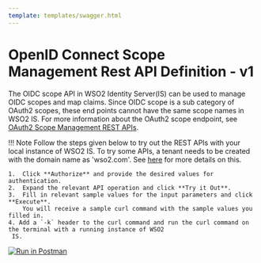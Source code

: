 ```yaml
---
template: templates/swagger.html
---
```

# OpenID Connect Scope Management Rest API Definition - v1

The OIDC scope API in WSO2 Identity Server(IS) can be used to manage OIDC scopes and map claims.
Since OIDC scope is a sub category of OAuth2 scopes, these end points cannot have the same scope names in WSO2 IS. 
For more information about the OAuth2 scope endpoint, see [OAuth2 Scope Management REST APIs](../../apis/oauth2-scope-rest-api).

!!! Note 
    Follow the steps given below to try out the REST APIs with your local instance of WSO2 IS.
    To try some APIs, a tenant needs to be created with the domain name as 'wso2.com'. 
    See [here](TODO:insert-link-to-guide) for more details on this.
    
    1.  Click **Authorize** and provide the desired values for authentication. 
    2.  Expand the relevant API operation and click **Try it Out**.  
    3.  Fill in relevant sample values for the input parameters and click **Execute**. 
        You will receive a sample curl command with the sample values you filled in. 
    4. Add a `-k` header to the curl command and run the curl command on the terminal with a running instance of WSO2
     IS. 
    
<div id="swagger-ui"></div>
<script src="../../assets/lib/swagger/swagger-ui-bundle.js"> </script>
<script src="../../assets/lib/swagger/swagger-ui-standalone-preset.js"> </script>
<script>
window.onload = function() {
  // Begin Swagger UI call region
  const ui = SwaggerUIBundle({
    url: "../../apis/restapis/oidc-scope-management.yaml",
    dom_id: '#swagger-ui',
    deepLinking: true,
    presets: [
      SwaggerUIBundle.presets.apis,
      SwaggerUIStandalonePreset
    ],
    plugins: [
      SwaggerUIBundle.plugins.DownloadUrl
    ],
    layout: "StandaloneLayout"
  })
  // End Swagger UI call region

  window.ui = ui
}
</script>

[![Run in Postman](https://run.pstmn.io/button.svg)](https://app.getpostman.com/run-collection/fb712a9e2a2f92c54d8f)